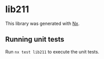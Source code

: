# lib211

This library was generated with [Nx](https://nx.dev).

## Running unit tests

Run `nx test lib211` to execute the unit tests.
